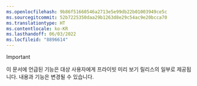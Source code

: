 ```yaml
---
ms.openlocfilehash: 9b86f51660546a2713e5e99db22b01003949ce5c
ms.sourcegitcommit: 52b7225350daa29b1263d8e29c54ac9e20bcca70
ms.translationtype: HT
ms.contentlocale: ko-KR
ms.lasthandoff: 06/03/2022
ms.locfileid: "8896614"
---
```

> [!IMPORTANT]
> 이 문서에 언급된 기능은 대상 사용자에게 프라이빗 미리 보기 릴리스의 일부로 제공됩니다. 내용과 기능은 변경될 수 있습니다. 
